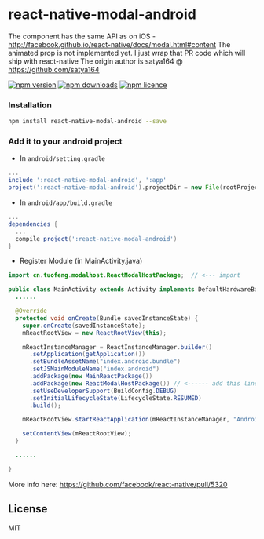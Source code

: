 # react-native-modal-android
The <Modal /> component has the same API as on iOS - http://facebook.github.io/react-native/docs/modal.html#content
The animated prop is not implemented yet.
I just wrap that PR code which will ship with react-native
The origin author is satya164 @ https://github.com/satya164

[![npm version](http://img.shields.io/npm/v/react-native-modal-android.svg?style=flat-square)](https://npmjs.org/package/react-native-modal-android "View this project on npm")
[![npm downloads](http://img.shields.io/npm/dm/react-native-modal-android.svg?style=flat-square)](https://npmjs.org/package/react-native-modal-android "View this project on npm")
[![npm licence](http://img.shields.io/npm/l/react-native-modal-android.svg?style=flat-square)](https://npmjs.org/package/react-native-modal-android "View this project on npm")

### Installation

```bash
npm install react-native-modal-android --save
```

### Add it to your android project

* In `android/setting.gradle`

```gradle
...
include ':react-native-modal-android', ':app'
project(':react-native-modal-android').projectDir = new File(rootProject.projectDir, '../node_modules/react-native-modal-android')
```

* In `android/app/build.gradle`

```gradle
...
dependencies {
  ...
  compile project(':react-native-modal-android')
}
```

* Register Module (in MainActivity.java)

```java
import cn.tuofeng.modalhost.ReactModalHostPackage;  // <--- import

public class MainActivity extends Activity implements DefaultHardwareBackBtnHandler {
  ......

  @Override
  protected void onCreate(Bundle savedInstanceState) {
    super.onCreate(savedInstanceState);
    mReactRootView = new ReactRootView(this);

    mReactInstanceManager = ReactInstanceManager.builder()
      .setApplication(getApplication())
      .setBundleAssetName("index.android.bundle")
      .setJSMainModuleName("index.android")
      .addPackage(new MainReactPackage())
      .addPackage(new ReactModalHostPackage()) // <------ add this line to yout MainActivity class
      .setUseDeveloperSupport(BuildConfig.DEBUG)
      .setInitialLifecycleState(LifecycleState.RESUMED)
      .build();

    mReactRootView.startReactApplication(mReactInstanceManager, "AndroidRNSample", null);

    setContentView(mReactRootView);
  }

  ......

}
```

More info here: https://github.com/facebook/react-native/pull/5320

## License
MIT
